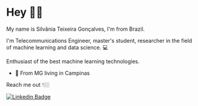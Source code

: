 # 
# Hey 👋🏽

My name is Silvânia Teixeira Gonçalves, I'm from Brazil.

I'm Telecommunications Engineer,  master's student, researcher in the field of machine learning and data science.  💻

Enthusiast of the best machine learning technologies.

- 📍 From MG living in Campinas

Reach me out 👇🏼

[![Linkedin Badge](https://img.shields.io/badge/-LinkedIn-blue?style=flat-square&logo=Linkedin&logoColor=white&link=https://https://www.linkedin.com/in/silvania-teixeira-gon%C3%A7alves-0332065b/)](https://www.linkedin.com/in/silvania-teixeira-gon%C3%A7alves-0332065b/)
